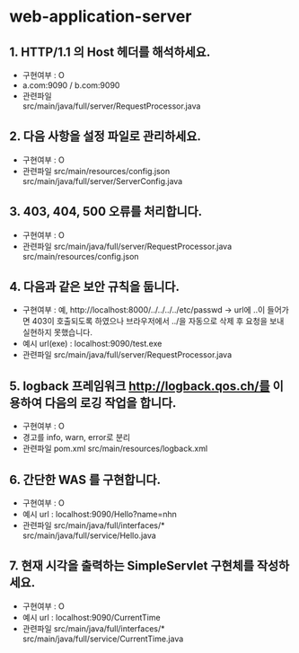 # web-application-server
## 1. HTTP/1.1 의 Host 헤더를 해석하세요.
- 구현여부 : O
- a.com:9090 / b.com:9090
- 관련파일<br/>
  src/main/java/full/server/RequestProcessor.java

## 2. 다음 사항을 설정 파일로 관리하세요.
- 구현여부 : O
- 관련파일
  src/main/resources/config.json
  src/main/java/full/server/ServerConfig.java

## 3. 403, 404, 500 오류를 처리합니다.
- 구현여부 : O
- 관련파일
  src/main/java/full/server/RequestProcessor.java
  src/main/resources/config.json

## 4. 다음과 같은 보안 규칙을 둡니다.
- 구현여부 :
  예, http://localhost:8000/../../../../etc/passwd -> url에 ..이 들어가면 403이 호출되도록 하였으나 브라우저에서 ../을 자동으로 삭제 후 요청을 보내 실현하지 못했습니다.
- 예시 url(exe) : localhost:9090/test.exe
- 관련파일
  src/main/java/full/server/RequestProcessor.java

## 5. logback 프레임워크 http://logback.qos.ch/를 이용하여 다음의 로깅 작업을 합니다.
- 구현여부 : O
- 경고를 info, warn, error로 분리
- 관련파일
  pom.xml
  src/main/resources/logback.xml

## 6. 간단한 WAS 를 구현합니다.
- 구현여부 : O
- 예시 url : localhost:9090/Hello?name=nhn
- 관련파일
  src/main/java/full/interfaces/*
  src/main/java/full/service/Hello.java

## 7. 현재 시각을 출력하는 SimpleServlet 구현체를 작성하세요.
- 구현여부 : O
- 예시 url : localhost:9090/CurrentTime
- 관련파일
  src/main/java/full/interfaces/*
  src/main/java/full/service/CurrentTime.java
  
